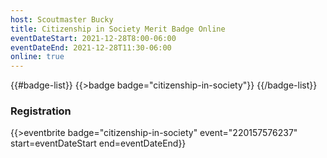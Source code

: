 ```yaml
---
host: Scoutmaster Bucky
title: Citizenship in Society Merit Badge Online
eventDateStart: 2021-12-28T8:00-06:00
eventDateEnd: 2021-12-28T11:30-06:00
online: true
---
```


{{#badge-list}}
{{>badge badge="citizenship-in-society"}}
{{/badge-list}}

### Registration

{{>eventbrite badge="citizenship-in-society" event="220157576237" start=eventDateStart end=eventDateEnd}}
